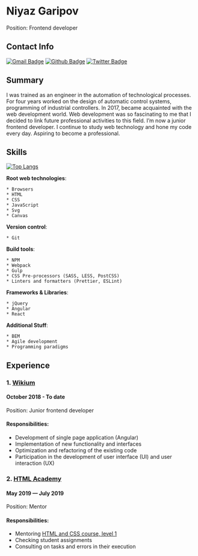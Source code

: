 # Niyaz Garipov

Position: Frontend developer

## Contact Info
[![Gmail Badge](https://img.shields.io/badge/-garipov.niiaz@gmail.com-c14438?style=flat&logo=Gmail&logoColor=white&link=mailto:garipov.niiaz@gmail.com)](mailto:garipov.niiaz@gmail.com) 
[![Github Badge](https://img.shields.io/badge/-Niyaz_Garipov-black?style=flat&logo=github&logoColor=white&link=https://github.com/NiyazGaripov)](https://github.com/NiyazGaripov)
[![Twitter Badge](https://img.shields.io/badge/-Niyaz\_Garipov-0088cc?style=flat&logo=telegram&logoColor=white&link=https://telegram.me/Niyaz_Garipov)](https://telegram.me/Niyaz_Garipov)

## Summary
I was trained as an engineer in the automation of technological processes. For four years worked on the design of automatic control systems, programming of industrial controllers. In 2017, became acquainted with the web development world. Web development was so fascinating to me that I decided to link future professional activities to this field. I’m now a junior frontend developer. I continue to study web technology and hone my code every day. Aspiring to become a professional.

## Skills
[![Top Langs](https://github-readme-stats.vercel.app/api/top-langs/?username=NiyazGaripov&layout=compact)](https://github.com/NiyazGaripov/github-readme-stats)

**Root web technologies**:

	* Browsers
	* HTML
	* CSS
	* JavaScript
	* Svg
	* Canvas
	
**Version control**:

	* Git
	
**Build tools**:

    * NPM
    * Webpack
    * Gulp
    * CSS Pre-processors (SASS, LESS, PostCSS)
    * Linters and formatters (Prettier, ESLint)
	
**Frameworks & Libraries**:

    * jQuery
    * Angular
    * React

**Additional Stuff**:

    * BEM
    * Agile development
    * Programming paradigms

## Experience

### 1. [Wikium](https://wikium.ru)


#### October 2018 - To date

Position: Junior frontend developer

#### Responsibilities:

- Development of single page application (Angular)
- Implementation of new functionality and interfaces
- Optimization and refactoring of the existing code
- Participation in the development of user interface (UI) and user interaction (UX)

### 2. [HTML Academy](https://htmlacademy.ru/) 

#### May 2019 — July 2019

Position: Mentor

#### Responsibilities:

- Mentoring [HTML and CSS course, level 1](https://htmlacademy.ru/intensive/htmlcss) 
- Checking student assignments
- Consulting on tasks and errors in their execution

